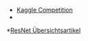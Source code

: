 * [Kaggle Competition](https://www.kaggle.com/shayanfazeli/heartbeat/notebooks?datasetId=29414&sortBy=voteCount)
* 

*[ResNet Übersichtsartikel](http://www.ai-united.de/eine-uebersicht-ueber-resnet-und-seine-varianten/)
